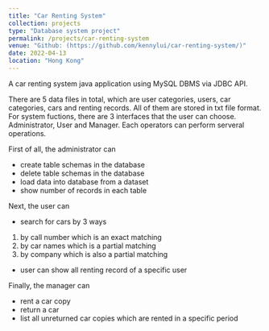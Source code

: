 ```yaml
---
title: "Car Renting System"
collection: projects
type: "Database system project"
permalink: /projects/car-renting-system
venue: "Github: (https://github.com/kennylui/car-renting-system/)"
date: 2022-04-13
location: "Hong Kong"
---
```


A car renting system java application using MySQL DBMS via JDBC API.

There are 5 data files in total, which are user categories, users, car categories, cars and renting records.
All of them are stored in txt file format.
For system fuctions,
there are 3 interfaces that the user can choose.
Administrator, User and Manager. Each operators can perform serveral operations.

First of all, the administrator can
- create table schemas in the database
- delete table schemas in the database
- load data into database from a dataset
- show number of records in each table

Next, the user can
- search for cars by 3 ways
1. by call number which is an exact matching
2. by car names which is a partial matching
3. by company which is also a partial matching
- user can show all renting record of a specific user

Finally, the manager can
- rent a car copy
- return a car
- list all unreturned car copies which are rented in a specific period
